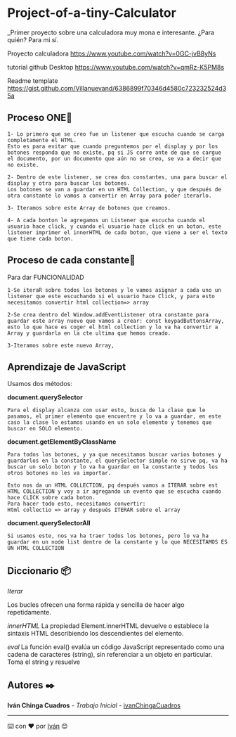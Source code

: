 # Project-of-a-tiny-Calculator
_Primer proyecto sobre una calculadora muy mona e interesante. ¿Para quién? Para mi sí.

Proyecto calculadora
https://www.youtube.com/watch?v=0GC-jvB8yNs

tutorial github Desktop
https://www.youtube.com/watch?v=qmRz-K5PM8s

Readme template
https://gist.github.com/Villanuevand/6386899f70346d4580c723232524d35a 

## Proceso ONE🚀
```
1- Lo primero que se creo fue un listener que escucha cuando se carga completamente el HTML.
Esto es para evitar que cuando preguntemos por el display y por los botones responda que no existe, pq si JS corre ante de que se cargue el documento, por un documento que aún no se creo, se va a decir que no existe. 

2- Dentro de este listener, se crea dos constantes, una para buscar el display y otra para buscar los botones. 
Los botones se van a guardar en un HTML Collection, y que después de otra constante lo vamos a convertir en Array para poder iterarlo.

3- Iteramos sobre este Array de botones que creamos.

4- A cada bonton le agregamos un Listener que escucha cuando el usuario hace click, y cuando el usuario hace click en un boton, este listener imprimer el innerHTML de cada boton, que viene a ser el texto que tiene cada boton. 
```
## Proceso de cada constante🚀
Para dar FUNCIONALIDAD
```
1-Se iteraR sobre todos los botones y le vamos asignar a cada uno un listener que este escuchando si el usuario hace Click, y para esto necesitamos convertir html collection=> array
```
```
2-Se crea dentro del Window.addEventListener otra constante para guardar este array nuevo que vamos a crear: const keypadButtonsArray, esto lo que hace es coger el html collection y lo va ha convertir a Array y guardarla en la cte ultima que hemos creado.
```
```
3-Iteramos sobre este nuevo Array, 

```

## Aprendizaje de JavaScript
Usamos dos métodos:

**document.querySelector**
```
Para el display alcanza con usar esto, busca de la clase que le pasamos, el primer elemento que encuentre y lo va a guardar, en este caso la clase lo estamos usando en un solo elemento y tenemos que buscar en SOLO elemento.
```

**document.getElementByClassName** 
```
Para todos los botones, y ya que necesitamos buscar varios botones y guardarlos en la constante, el querySelector simple no sirve pq, va ha buscar un solo boton y lo va ha guardar en la constante y todos los otros botones no les va importar.
```
```
Esto nos da un HTML COLLECTION, pq después vamos a ITERAR sobre est HTML COLLECTION y voy a ir agregando un evento que se escucha cuando hace CLICK sobre cada boton.
Para hacer todo esto, necesitamos convertir:
Html collectio => array y después ITERAR sobre el array

```

**document.querySelectorAll**
```
Si usamos este, nos va ha traer todos los botones, pero lo va ha guardar en un node list dentro de la constante y lo que NECESITAMOS ES UN HTML COLLECTION
```

## Diccionario 📦

_Iterar_

Los bucles ofrecen una forma rápida y sencilla de hacer algo repetidamente.

_innerHTML_
La propiedad Element.innerHTML devuelve o establece la sintaxis HTML describiendo los descendientes del elemento.

_eval_
La función eval() evalúa un código JavaScript representado como una cadena de caracteres (string), sin referenciar a un objeto en particular.
Toma el string y resuelve 
## Autores ✒️
 **Iván Chinga Cuadros** - *Trabajo Inicial* - [ivanChingaCuadros](https://github.com/ivanChingaCuadros)

---
⌨️ con ❤️ por [Iván](https://github.com/ivanChingaCuadros) 😊